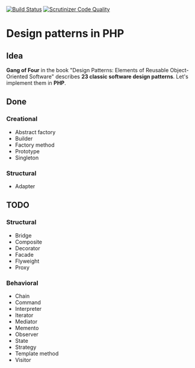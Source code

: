 [![Build Status](https://scrutinizer-ci.com/g/kuusas/design-patterns-in-php/badges/build.png?b=master)](https://scrutinizer-ci.com/g/kuusas/design-patterns-in-php/build-status/master) [![Scrutinizer Code Quality](https://scrutinizer-ci.com/g/kuusas/design-patterns-in-php/badges/quality-score.png?b=master)](https://scrutinizer-ci.com/g/kuusas/design-patterns-in-php/?branch=master)

# Design patterns in PHP

## Idea
**Gang of Four** in the book "Design Patterns: Elements of Reusable Object-Oriented Software" describes **23 classic software design patterns**.
Let's implement them in **PHP**.

## Done

### Creational
- Abstract factory
- Builder
- Factory method
- Prototype
- Singleton

### Structural
- Adapter

## TODO

### Structural

- Bridge
- Composite
- Decorator
- Facade
- Flyweight
- Proxy

### Behavioral
- Chain
- Command
- Interpreter
- Iterator
- Mediator
- Memento
- Observer
- State
- Strategy
- Template method
- Visitor
